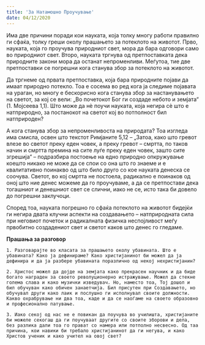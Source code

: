 ```yaml
---
title: 'За Натамошно Проучување'
date: 04/12/2020
---
```


Има две причини поради кои науката, која толку многу работи правилно ги сфаќа, толку греши околу прашањето за потеклото на животот. Прво, науката, која го проучува природниот свет, мора да бара одговори само во природниот свет. Второ, науката тргнува од претпоставката дека природните закони мора да останат непроменливи. Меѓутоа, тие две претпоставки се погрешни кога станува збор за потеклото на животот.

Да тргнеме од првата претпоставка, која бара природните појави да имаат природно потекло. Тоа е сосема во ред кога ја следиме појавата на ураган, но многу е бескорисно кога станува збор за настанувањето на светот, за кој се вели: „Во почетокот Бог ги создаде небото и земјата“ (1. Мојсеева 1,1). Што може да нѐ поучи науката, која негира сѐ што е натприродно, за постанокот на светот кој во потполност бил натприроден?

А кога станува збор за непроменливоста на природата? Тоа изгледа има смисла, освен што текстот Римјаните 5,12 – „Затоа, како што гревот влезе во светот преку еден човек, а преку гревот – смртта, по таков начин и смртта премина на сите луѓе преку еден човек, зашто сите згрешија“ – подразбира постоење на едно природно опкружување коешто никако не може да се спои со она што го знаеме и е квалитативно поинакво од што било друго со кое науката денеска се соочува. Светот, во кој смртта не постоела, радикално е поинаков од оној што ние денес можеме да го проучуваме, а да се претпостави дека тогашниот и денешниот свет се слични, иако не се, исто така би довело до погрешни заклучоци.

Според тоа, науката погрешно го сфаќа потеклото на животот бидејќи ги негира двата клучни аспекти на создавањето – натприродната сила при неговиот почеток и радикалната физичка неспојливост меѓу првобитно создадениот свет и светот каков што денес го гледаме.

**Прашања за разговор**

`1. Разговарајте во класата за прашањето околу убавината. Што е убавината? Како ја дефинираме? Како христијанинот би можел да ја дефинира и да ја разбере убавината поразлично од некој нехристијанин?`

`2. Христос можел да дојде на земјата како прекрасен научник и да биде богато награден за своето револуционерно истражување. Можел да стекне голема слава и како музички изведувач. Но, наместо тоа, Тој дошол и бил обучуван како обичен занаетчија. Бил присутен при Создавањето, но обучувал други како лаик и послушно ги исполнувал своите должности. Какво охрабрување ни два тоа, каде и да се наоѓаме на своето образовно и професионално патување.`

`3. Иако секој од нас не е повикан да поучува во училишта, христијаните би можеле секогаш да ги поучуваат другите со своите зборови и дела, без разлика дали тоа го прават со намера или потполно несвесно. Од таа причина, кои навики би требало христијанинот да ги негува, и како Христов ученик и како учител на овој свет?`